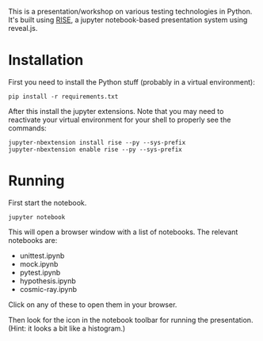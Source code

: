 This is a presentation/workshop on various testing technologies in Python. It's built using [RISE](https://github.com/damianavila/RISE), a jupyter notebook-based presentation system using reveal.js.

# Installation

First you need to install the Python stuff (probably in a virtual environment):

```
pip install -r requirements.txt
```

After this install the jupyter extensions. Note that you may need to reactivate your virtual environment for your shell to properly see the commands:

```
jupyter-nbextension install rise --py --sys-prefix
jupyter-nbextension enable rise --py --sys-prefix
```

# Running
First start the notebook.

```
jupyter notebook
```

This will open a browser window with a list of notebooks. The relevant notebooks are:

 - unittest.ipynb
 - mock.ipynb
 - pytest.ipynb
 - hypothesis.ipynb
 - cosmic-ray.ipynb

Click on any of these to open them in your browser.

Then look for the icon in the notebook toolbar for running the presentation.
(Hint: it looks a bit like a histogram.)
